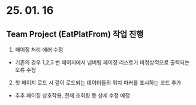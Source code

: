 # 25. 01. 16

## Team Project (EatPlatFrom) 작업 진행

1) 페이징 처리 에러 수정
* 기존의 경우 1,2,3 번 페이지에서
넘버링 페이징 리스트가 비정상적으로 출력되는 오류 수정

2) 첫 페이지 로드 시 같이 로드되는 데이터들의 위치 마커를 표시하는 코드 추가
* 추후 페이징 상호작용, 전체 조회량 등 상세 수정 예정


